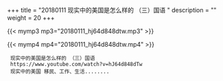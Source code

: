 +++
title = "20180111  现实中的美国是怎么样的 （三）国语 "
description = ""
weight = 20
+++

{{< mymp3 mp3="20180111_hj64d848dtw.mp3" >}}

{{< mymp4 mp4="20180111_hj64d848dtw.mp4" >}}

     现实中的美国是怎么样的 （三）国语 
     https://www.youtube.com/watch?v=hJ64d848dTw 
     现实中的美国 移民、工作、生活........ 
